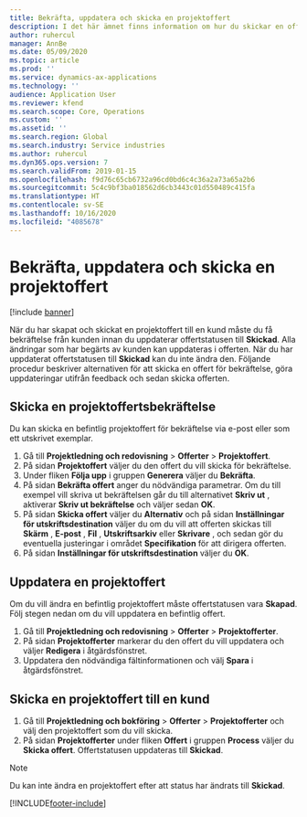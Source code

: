 ```yaml
---
title: Bekräfta, uppdatera och skicka en projektoffert
description: I det här ämnet finns information om hur du skickar en offert till kunden för bekräftelse, hur du modifierar offerten utifrån feedback och sedan skickar den igen.
author: ruhercul
manager: AnnBe
ms.date: 05/09/2020
ms.topic: article
ms.prod: ''
ms.service: dynamics-ax-applications
ms.technology: ''
audience: Application User
ms.reviewer: kfend
ms.search.scope: Core, Operations
ms.custom: ''
ms.assetid: ''
ms.search.region: Global
ms.search.industry: Service industries
ms.author: ruhercul
ms.dyn365.ops.version: 7
ms.search.validFrom: 2019-01-15
ms.openlocfilehash: f9d76c65cb6732a96cd0bd6c4c36a2a73a65a2b6
ms.sourcegitcommit: 5c4c9bf3ba018562d6cb3443c01d550489c415fa
ms.translationtype: HT
ms.contentlocale: sv-SE
ms.lasthandoff: 10/16/2020
ms.locfileid: "4085678"
---
```

# <a name="confirm-update-and-send-a-project-quotation"></a>Bekräfta, uppdatera och skicka en projektoffert

[!include [banner](../includes/banner.md)]

När du har skapat och skickat en projektoffert till en kund måste du få bekräftelse från kunden innan du uppdaterar offertstatusen till **Skickad**. Alla ändringar som har begärts av kunden kan uppdateras i offerten. När du har uppdaterat offertstatusen till **Skickad** kan du inte ändra den. Följande procedur beskriver alternativen för att skicka en offert för bekräftelse, göra uppdateringar utifrån feedback och sedan skicka offerten.

## <a name="send-a-project-quotation-confirmation"></a>Skicka en projektoffertsbekräftelse  

Du kan skicka en befintlig projektoffert för bekräftelse via e-post eller som ett utskrivet exemplar. 

1. Gå till **Projektledning och redovisning** > **Offerter** > **Projektoffert**. 
2. På sidan **Projektoffert** väljer du den offert du vill skicka för bekräftelse. 
3. Under fliken **Följa upp** i gruppen **Generera** väljer du **Bekräfta**. 
4. På sidan **Bekräfta offert** anger du nödvändiga parametrar. Om du till exempel vill skriva ut bekräftelsen går du till alternativet **Skriv ut** , aktiverar **Skriv ut bekräftelse** och väljer sedan **OK**.
5. På sidan **Skicka offert** väljer du **Alternativ** och på sidan **Inställningar för utskriftsdestination** väljer du om du vill att offerten skickas till **Skärm** , **E-post** , **Fil** , **Utskriftsarkiv** eller **Skrivare** , och sedan gör du eventuella justeringar i området **Specifikation** för att dirigera offerten.
6. På sidan **Inställningar för utskriftsdestination** väljer du **OK**.  

## <a name="update-a-project-quotation"></a>Uppdatera en projektoffert

Om du vill ändra en befintlig projektoffert måste offertstatusen vara **Skapad**. Följ stegen nedan om du vill uppdatera en befintlig offert. 

1. Gå till **Projektledning och redovisning** > **Offerter** > **Projektofferter**.
2. På sidan **Projektofferter** markerar du den offert du vill uppdatera och väljer **Redigera** i åtgärdsfönstret.
3. Uppdatera den nödvändiga fältinformationen och välj **Spara** i åtgärdsfönstret.  

## <a name="send-a-project-quotation-to-a-customer"></a>Skicka en projektoffert till en kund 

1. Gå till **Projektledning och bokföring** > **Offerter** > **Projektofferter** och välj den projektoffert som du vill skicka.
2. På sidan **Projektofferter** under fliken **Offert** i gruppen **Process** väljer du **Skicka offert**. Offertstatusen uppdateras till **Skickad**.

> [!NOTE]
> Du kan inte ändra en projektoffert efter att status har ändrats till **Skickad**.


[!INCLUDE[footer-include](../includes/footer-banner.md)]